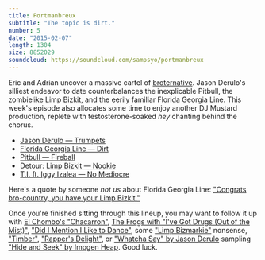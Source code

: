 ```yaml
---
title: Portmanbreux
subtitle: "The topic is dirt."
number: 5
date: "2015-02-07"
length: 1304
size: 8852029
soundcloud: https://soundcloud.com/sampsyo/portmanbreux
---
```

Eric and Adrian uncover a massive cartel of [broternative][portmanbro]. Jason Derulo's silliest endeavor to date counterbalances the inexplicable Pitbull, the zombielike Limp Bizkit, and the eerily familiar Florida Georgia Line. This week's episode also allocates some time to enjoy another DJ Mustard production, replete with testosterone-soaked *hey* chanting behind the chorus.

[portmanbro]: http://blog.oxforddictionaries.com/2013/10/the-rise-of-the-portmanbro/

* [Jason Derulo — Trumpets](http://youtu.be/oOAfz0H4f00)
* [Florida Georgia Line — Dirt](http://youtu.be/42uphHWxmFU)
* [Pitbull — Fireball](http://youtu.be/HMqgVXSvwGo)
* Detour: [Limp Bizkit — Nookie](http://youtu.be/JTMVOzPPtiw)
* [T.I. ft. Iggy Izalea — No Mediocre](http://youtu.be/qdsTUfDTEhQ)

Here's a quote by someone *not us* about Florida Georgia Line: ["Congrats bro-country, you have your Limp Bizkit."](http://blogs.dallasobserver.com/dc9/2014/10/jason_aldean_florida_georgia_line_gexa_energy_pavilion_review.php?page=all)

Once you're finished sitting through this lineup, you may want to follow it up with
[El Chombo's "Chacarron"](https://www.youtube.com/watch?v=njrmL1y3ul8),
[The Frogs with "I've Got Drugs (Out of the Mist)"](https://www.youtube.com/watch?v=_7LS_x_px48),
["Did I Mention I Like to Dance"](https://www.youtube.com/watch?v=uxi73RQlLB8),
some ["Limp Bizmarkie"](https://www.youtube.com/watch?v=POYJPqsrhNg) nonsense,
["Timber"](https://www.youtube.com/watch?v=hHUbLv4ThOo),
["Rapper's Delight"](https://www.youtube.com/watch?v=rKTUAESacQM), or
["Whatcha Say" by Jason Derulo](https://www.youtube.com/watch?v=pBI3lc18k8Q)
sampling
["Hide and Seek" by Imogen Heap](https://www.youtube.com/watch?v=UYIAfiVGluk).
Good luck.

